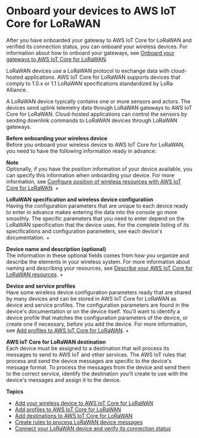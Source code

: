 # Onboard your devices to AWS IoT Core for LoRaWAN<a name="connect-iot-lorawan-onboard-end-devices"></a>

After you have onboarded your gateway to AWS IoT Core for LoRaWAN and verified its connection status, you can onboard your wireless devices\. For information about how to onboard your gateways, see [Onboard your gateways to AWS IoT Core for LoRaWAN](connect-iot-lorawan-onboard-gateways.md)\.

LoRaWAN devices use a LoRaWAN protocol to exchange data with cloud\-hosted applications\. AWS IoT Core for LoRaWAN supports devices that comply to 1\.0\.x or 1\.1 LoRaWAN specifications standardized by LoRa Alliance\.

A LoRaWAN device typically contains one or more sensors and actors\. The devices send uplink telemetry data through LoRaWAN gateways to AWS IoT Core for LoRaWAN\. Cloud\-hosted applications can control the sensors by sending downlink commands to LoRaWAN devices through LoRaWAN gateways\.

**Before onboarding your wireless device**  
Before you onboard your wireless device to AWS IoT Core for LoRaWAN, you need to have the following information ready in advance:

**Note**  
Optionally, if you have the position information of your device available, you can specify this information when onboarding your device\. For more information, see [Configure position of wireless resources with AWS IoT Core for LoRaWAN](connect-iot-lorawan-configure-location.md)\.
+ 

**LoRaWAN specification and wireless device configuration**  
Having the configuration parameters that are unique to each device ready to enter in advance makes entering the data into the console go more smoothly\. The specific parameters that you need to enter depend on the LoRaWAN specification that the device uses\. For the complete listing of its specifications and configuration parameters, see each device's documentation\.
+ 

**Device name and description \(optional\)**  
The information in these optional fields comes from how you organize and describe the elements in your wireless system\. For more information about naming and describing your resources, see [Describe your AWS IoT Core for LoRaWAN resources](connect-iot-lorawan-describe-resource.md)\.
+ 

**Device and service profiles**  
Have some wireless device configuration parameters ready that are shared by many devices and can be stored in AWS IoT Core for LoRaWAN as device and service profiles\. The configuration parameters are found in the device's documentation or on the device itself\. You'll want to identify a device profile that matches the configuration parameters of the device, or create one if necessary, before you add the device\. For more information, see [Add profiles to AWS IoT Core for LoRaWAN](connect-iot-lorawan-define-profiles.md)\.
+ 

**AWS IoT Core for LoRaWAN destination**  
Each device must be assigned to a destination that will process its messages to send to AWS IoT and other services\. The AWS IoT rules that process and send the device messages are specific to the device's message format\. To process the messages from the device and send them to the correct service, identify the destination you'll create to use with the device's messages and assign it to the device\.

**Topics**
+ [Add your wireless device to AWS IoT Core for LoRaWAN](connect-iot-lorawan-end-devices-add.md)
+ [Add profiles to AWS IoT Core for LoRaWAN](connect-iot-lorawan-define-profiles.md)
+ [Add destinations to AWS IoT Core for LoRaWAN](connect-iot-lorawan-create-destinations.md)
+ [Create rules to process LoRaWAN device messages](connect-iot-lorawan-destination-rules.md)
+ [Connect your LoRaWAN device and verify its connection status](connect-iot-lorawan-device-connection-status.md)